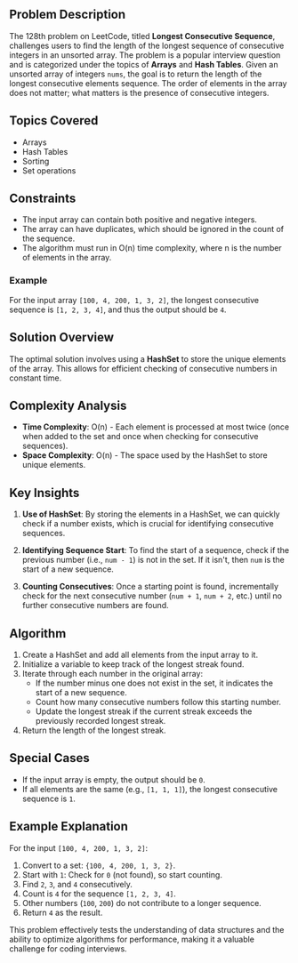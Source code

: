 
## Problem Description

The 128th problem on LeetCode, titled **Longest Consecutive Sequence**, challenges users to find the length of the longest sequence of consecutive integers in an unsorted array. The problem is a popular interview question and is categorized under the topics of **Arrays** and **Hash Tables**.
Given an unsorted array of integers `nums`, the goal is to return the length of the longest consecutive elements sequence. The order of elements in the array does not matter; what matters is the presence of consecutive integers.


## Topics Covered

- Arrays
- Hash Tables
- Sorting
- Set operations


## Constraints

- The input array can contain both positive and negative integers.
- The array can have duplicates, which should be ignored in the count of the sequence.
- The algorithm must run in O(n) time complexity, where n is the number of elements in the array.


### Example

For the input array `[100, 4, 200, 1, 3, 2]`, the longest consecutive sequence is `[1, 2, 3, 4]`, and thus the output should be `4`.


## Solution Overview

The optimal solution involves using a **HashSet** to store the unique elements of the array. This allows for efficient checking of consecutive numbers in constant time.


## Complexity Analysis

- **Time Complexity**: O(n) - Each element is processed at most twice (once when added to the set and once when checking for consecutive sequences).
- **Space Complexity**: O(n) - The space used by the HashSet to store unique elements.


## Key Insights

1. **Use of HashSet**: By storing the elements in a HashSet, we can quickly check if a number exists, which is crucial for identifying consecutive sequences.

2. **Identifying Sequence Start**: To find the start of a sequence, check if the previous number (i.e., `num - 1`) is not in the set. If it isn't, then `num` is the start of a new sequence.

3. **Counting Consecutives**: Once a starting point is found, incrementally check for the next consecutive number (`num + 1`, `num + 2`, etc.) until no further consecutive numbers are found.


## Algorithm

1. Create a HashSet and add all elements from the input array to it.
2. Initialize a variable to keep track of the longest streak found.
3. Iterate through each number in the original array:
    - If the number minus one does not exist in the set, it indicates the start of a new sequence.
    - Count how many consecutive numbers follow this starting number.
    - Update the longest streak if the current streak exceeds the previously recorded longest streak.
4. Return the length of the longest streak.


## Special Cases

- If the input array is empty, the output should be `0`.
- If all elements are the same (e.g., `[1, 1, 1]`), the longest consecutive sequence is `1`.


## Example Explanation

For the input `[100, 4, 200, 1, 3, 2]`:

1. Convert to a set: `{100, 4, 200, 1, 3, 2}`.
2. Start with `1`: Check for `0` (not found), so start counting.
3. Find `2`, `3`, and `4` consecutively.
4. Count is `4` for the sequence `[1, 2, 3, 4]`.
5. Other numbers (`100`, `200`) do not contribute to a longer sequence.
6. Return `4` as the result.

This problem effectively tests the understanding of data structures and the ability to optimize algorithms for performance, making it a valuable challenge for coding interviews.

